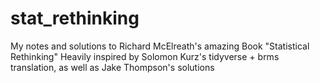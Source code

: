 # stat_rethinking
My notes and solutions to Richard McElreath's amazing Book "Statistical Rethinking"
Heavily inspired by Solomon Kurz's tidyverse + brms translation, as well as Jake Thompson's solutions
